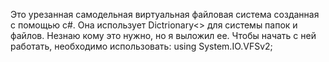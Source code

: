 Это урезанная самодельная виртуальная файловая система созданная с помощью c#. Она использует Dictrionary<> для системы папок и файлов. 
Незнаю кому это нужно, но я выложил ее. Чтобы начать с ней работать, необходимо использовать: using System.IO.VFSv2;
